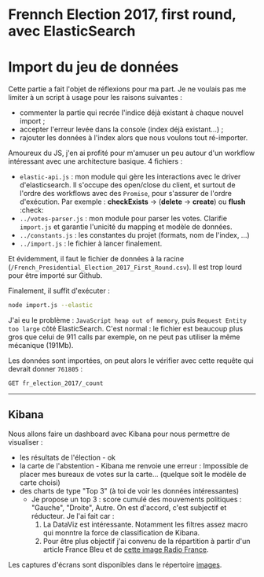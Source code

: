 # Frennch Election 2017, first round, avec ElasticSearch

# Import du jeu de données

Cette partie a fait l'objet de réflexions pour ma part.
Je ne voulais pas me limiter à un script à usage pour les raisons suivantes :
 - commenter la partie qui recrée l'indice déjà existant à chaque nouvel import ;
 - accepter l'erreur levée dans la console (index déjà existant...) ;
 - rajouter les données à l'index alors que nous voulons tout ré-importer.


Amoureux du JS, j'en ai profité pour m'amuser un peu autour d'un workflow intéressant avec une architecture basique.
4 fichiers :
 - `elastic-api.js` : mon module qui gère les interactions avec le driver d'elasticsearch. Il s'occupe des open/close du client, et surtout de l'ordre des workflows avec des `Promise`, pour s'assurer de l'ordre d'exécution. Par exemple : **checkExists** -> (**delete** -> **create**) ou **flush** :check:
 - `../votes-parser.js` : mon module pour parser les votes. Clarifie `import.js` et garantie l'unicité du mapping et modèle de données.
 - `../constants.js` : les constantes du projet (formats, nom de l'index, ...)
 - `../import.js` : le fichier à lancer finalement.


Et évidemment, il faut le fichier de données à la racine (`/French_Presidential_Election_2017_First_Round.csv`). Il est trop lourd pour être importé sur Github.


Finalement, il suffit d'exécuter :

```bash
node import.js --elastic
```

J'ai eu le problème : `JavaScript heap out of memory`, puis `Request Entity too large` côté ElasticSearch. C'est normal : le fichier est beaucoup plus gros que celui de 911 calls par exemple, on ne peut pas utiliser la même mécanique (191Mb).

Les données sont importées, on peut alors le vérifier avec cette requête qui devrait donner `761805` :

```
GET fr_election_2017/_count
```

-----

## Kibana

Nous allons faire un dashboard avec Kibana pour nous permettre de visualiser :
 
* les résultats de l'élection - ok
* la carte de l'abstention - Kibana me renvoie une erreur : Impossible de placer mes bureaux de votes sur la carte... (quelque soit le modèle de carte choisi)
* des charts de type "Top 3" (à toi de voir les données intéressantes)
  - Je propose un top 3 : score cumulé des mouvements politiques : "Gauche", "Droite", Autre. On est d'accord, c'est subjectif et réducteur. Je l'ai fait car :
     1. La DataViz est intéressante. Notamment les filtres assez macro qui monntre la force de classification de Kibana.
     2. Pour être plus objectif j'ai convenu de la répartition à partir d'un article France Bleu et de [cette image Radio France](https://goo.gl/images/Ae8ngW).

Les captures d'écrans sont disponibles dans le répertoire [images](images).

